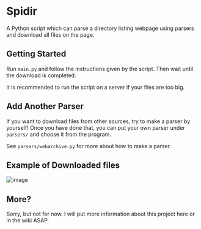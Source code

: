 # Spidir
A Python script which can parse a directory listing webpage using parsers and download all files on the page.

## Getting Started
Run `main.py` and follow the instructions given by the script. Then wait until the download is completed.

It is recommended to run the script on a server if your files are too big.

## Add Another Parser
If you want to download files from other sources, try to make a parser by yourself! Once you have done that, you can put your own parser under `parsers/` and choose it from the program.

See `parsers/webarchive.py` for more about how to make a parser.

## Example of Downloaded files

![image](https://github.com/user-attachments/assets/9e6eb573-6620-42f9-a0fb-32d8ca5fe0c2)


## More?
Sorry, but not for now. I will put more information about this project here or in the wiki ASAP.
